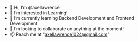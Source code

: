 - 👋 Hi, I’m @axellawrence
- 👀 I’m interested in Learning!
- 🌱 I’m currently learning Backend Development and Frontend Development
- 💞️ I’m looking to collaborate on anything at the moment!
- 📫 Reach me at "axellawrence1024@gmail.com"

